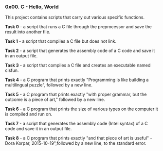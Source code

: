 ### 0x00. C - Hello, World

This project contains scripts that carry out various specific functions.

**Task 0** - a script that runs a C file through the preprocessor and save the result into another file.

**Task 1** - a script that compiles a C file but does not link.

**Task 2** - a script that generates the assembly code of a C code and save it in an output file.

**Task 3** - a script that compiles a C file and creates an executable named cisfun.

**Task 4** - a C program that prints exactly "Programming is like building a multilingual puzzle", followed by a new line.

**Task 5** - a C program that prints exactly "with proper grammar, but the outcome is a piece of art," followed by a new line.

**Task 6** - a C program that prints the size of various types on the computer it is compiled and run on.

**Task 7** - a script that generates the assembly code (Intel syntax) of a C code and save it in an output file.

**Task 8** - a C program that prints exactly "and that piece of art is useful" - Dora Korpar, 2015-10-19",followed by a new line, to the standard error.
